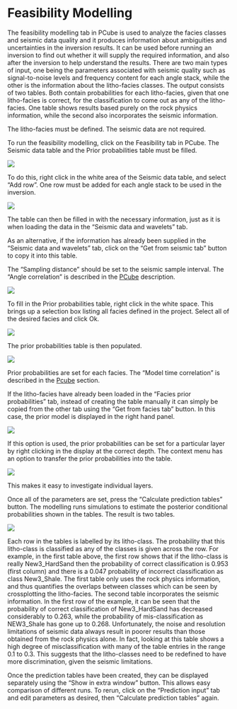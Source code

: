 # Feasibility Modelling

The feasibility modelling tab in PCube is used to analyze the facies classes and seismic data quality and it produces information about ambiguities and uncertainties in the inversion results. It can be used before running an inversion to find out whether it will supply the required information, and also after the inversion to help understand the results. There are two main types of input, one being the parameters associated with seismic quality such as signal-to-noise levels and frequency content for each angle stack, while the other is the information about the litho-facies classes. The output consists of two tables. Both contain probabilities for each litho-facies, given that one litho-facies is correct, for the classification to come out as any of the litho-facies. One table shows results based purely on the rock physics information, while the second also incorporates the seismic information.

The litho-facies must be defined. The seismic data are not required.

To run the feasibility modelling, click on the Feasibility tab in PCube. The Seismic data table and the Prior probabilities table must be filled.

![](../../.gitbook/assets/011_interpretation.png)

To do this, right click in the white area of the Seismic data table, and select “Add row”. One row must be added for each angle stack to be used in the inversion.

![](../../.gitbook/assets/012_interpretation.png)

The table can then be filled in with the necessary information, just as it is when loading the data in the “Seismic data and wavelets” tab.

As an alternative, if the information has already been supplied in the “Seismic data and wavelets” tab, click on the “Get from seismic tab” button to copy it into this table.

The “Sampling distance” should be set to the seismic sample interval. The “Angle correlation” is described in the [PCube](pcube+/) description.

![](../../.gitbook/assets/013_interpretation.png)

To fill in the Prior probabilities table, right click in the white space. This brings up a selection box listing all facies defined in the project. Select all of the desired facies and click Ok.

![](../../.gitbook/assets/014_interpretation.png)

The prior probabilities table is then populated.

![](../../.gitbook/assets/015_interpretation.png)

Prior probabilities are set for each facies. The “Model time correlation” is described in the [Pcube](pcube+/) section.

If the litho-facies have already been loaded in the “Facies prior probabilities” tab, instead of creating the table manually it can simply be copied from the other tab using the “Get from facies tab” button. In this case, the prior model is displayed in the right hand panel.

![](../../.gitbook/assets/016_interpretation.png)

If this option is used, the prior probabilities can be set for a particular layer by right clicking in the display at the correct depth. The context menu has an option to transfer the prior probabilities into the table.

![](../../.gitbook/assets/017_interpretation.png)

This makes it easy to investigate individual layers.

Once all of the parameters are set, press the “Calculate prediction tables” button. The modelling runs simulations to estimate the posterior conditional probabilities shown in the tables. The result is two tables.

![](../../.gitbook/assets/018_interpretation.png)

Each row in the tables is labelled by its litho-class. The probability that this litho-class is classified as any of the classes is given across the row. For example, in the first table above, the first row shows that if the litho-class is really New3\_HardSand then the probability of correct classification is 0.953 \(first column\) and there is a 0.047 probability of incorrect classification as class New3\_Shale. The first table only uses the rock physics information, and thus quantifies the overlaps between classes which can be seen by crossplotting the litho-facies. The second table incorporates the seismic information. In the first row of the example, it can be seen that the probability of correct classification of New3\_HardSand has decreased considerably to 0.263, while the probability of mis-classification as NEW3\_Shale has gone up to 0.268. Unfortunately, the noise and resolution limitations of seismic data always result in poorer results than those obtained from the rock physics alone. In fact, looking at this table shows a high degree of misclassification with many of the table entries in the range 0.1 to 0.3. This suggests that the litho-classes need to be redefined to have more discrimination, given the seismic limitations.

Once the prediction tables have been created, they can be displayed separately using the “Show in extra window” button. This allows easy comparison of different runs. To rerun, click on the “Prediction input” tab and edit parameters as desired, then “Calculate prediction tables” again.

